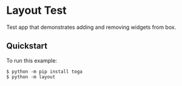 # Layout Test

Test app that demonstrates adding and removing widgets from box.

## Quickstart

To run this example:

```
$ python -m pip install toga
$ python -m layout
```

